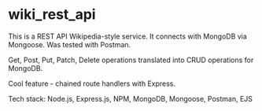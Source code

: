 # wiki_rest_api

This is a REST API Wikipedia-style service. It connects with MongoDB via Mongoose. Was tested with Postman. 

Get, Post, Put, Patch, Delete operations translated into CRUD operations for MongoDB. 

Cool feature - chained route handlers with Express. 

Tech stack: Node.js, Express.js, NPM, MongoDB, Mongoose, Postman, EJS
